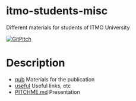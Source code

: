 # itmo-students-misc
Different materials for students of ITMO University

[![GitPitch](https://gitpitch.com/assets/badge.svg)](https://gitpitch.com/iradche/itmo-students-misc/master?grs=github&t=white)

# Description

* [pub](https://github.com/iradche/itmo-students-misc/tree/master/pub) Materials for the publication
* [useful](https://github.com/iradche/itmo-students-misc/tree/master/useful) Useful links, etc
* [PITCHME.md](https://github.com/iradche/itmo-students-misc/blob/master/PITCHME.md) Presentation
